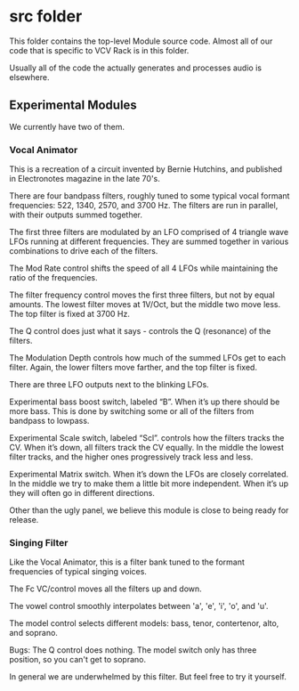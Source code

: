 # src folder
This folder contains the top-level Module source code. Almost all of our code that is specific to VCV Rack is in this folder.

Usually all of the code the actually generates and processes audio is elsewhere.
## Experimental Modules
We currently have two of them.
### Vocal Animator
This is a recreation of a circuit invented by Bernie Hutchins, and published in Electronotes magazine in the late 70's.

There are four bandpass filters, roughly tuned to some typical vocal formant frequencies: 522, 1340, 2570, and 3700 Hz. The filters are run in parallel, with their outputs summed together.

The first three filters are modulated by an LFO comprised of 4 triangle wave LFOs running at different frequencies. They are summed together in various combinations to drive each of the filters.

The Mod Rate control shifts the speed of all 4 LFOs while maintaining the ratio of the frequencies.

The filter frequency control moves the first three filters, but not by equal amounts. The lowest filter moves at 1V/Oct, but the middle two move less. The top filter is fixed at 3700 Hz.

The Q control does just what it says - controls the Q (resonance) of the filters.

The Modulation Depth controls how much of the summed LFOs get to each filter. Again, the lower filters move farther, and the top filter is fixed.

There are three LFO outputs next to the blinking LFOs. 

Experimental bass boost switch, labeled “B”. When it’s up there should be more bass. This is done by switching some or all of the filters from bandpass to lowpass.

Experimental Scale switch, labeled “Scl”. controls how the filters tracks the CV. When it’s down, all filters track the CV equally. In the middle the lowest filter tracks, and the higher ones progressively track less and less.

Experimental Matrix switch. When it’s down the LFOs are closely correlated. In the middle we try to make them a little bit more independent. When it’s up they will often go in different directions.

Other than the ugly panel, we believe this module is close to being ready for release.
### Singing Filter
Like the Vocal Animator, this is a filter bank tuned to the formant frequencies of typical singing voices.

The Fc VC/control moves all the filters up and down.

The vowel control smoothly interpolates between 'a', 'e', 'i', 'o', and 'u'.

The model control selects different models: bass, tenor, contertenor, alto, and soprano.

Bugs: The Q control does nothing. The model switch only has three position, so you can't get to soprano.

In general we are underwhelmed by this filter. But feel free to try it yourself.
